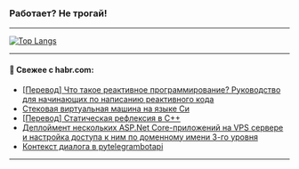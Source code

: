 ### Работает? Не трогай!

---
<!--
#### 🛠️ Technical stack:

![Java](https://img.shields.io/badge/Java-informational?logo=Oracle&style=flat&logoColor=white&color=FF4500)
![Kotlin](https://img.shields.io/badge/Kotlin-informational?logo=Kotlin&style=flat&logoColor=white&color=774D97)
![TS](https://img.shields.io/badge/TypeScript-informational?logo=typeScript&style=flat&logoColor=black&color=017acc)
![Python](https://img.shields.io/badge/Python-informational?logo=Python&style=flat&logoColor=black&color=ffdd54) <br>
![Spring](https://img.shields.io/badge/Spring-informational?logo=Spring&style=flat&logoColor=white&color=6DB33F) 
![SpringBoot](https://img.shields.io/badge/SpringBoot-informational?logo=SpringBoot&style=flat&logoColor=white&color=6DB33F)
![Nest](https://img.shields.io/badge/NestJS-informational?logo=NestJS&style=flat&logoColor=white&color=E0234E) 
![NodeJS](https://img.shields.io/badge/NodeJS-informational?logo=node.js&style=flat&logoColor=white&color=70A760)<br>
![PostgreSQL](https://img.shields.io/badge/PostgreSQL-informational?logo=PostgreSQL&style=flat&logoColor=white&color=DAA520)
![MongoDB](https://img.shields.io/badge/MongoDB-informational?logo=MongoDB&style=flat&logoColor=white&color=870000)
![Apache](https://img.shields.io/badge/Apache-informational?logo=apache&style=flat&logoColor=white&color=f74e28)

___ 
-->

<!--- #### 🛠️ : --->

[![Top Langs](https://github-readme-stats-82jvfl3w3-advtsettinggmailcoms-projects.vercel.app/api/top-langs/?username=zloylis&langs_count=10&hide_title=true&title_color=e6edf3&size_weight=0.5&count_weight=0.5&layout=compact&hide_progress=true&hide_border=true&theme=dracula)](https://github.com/zloylis)

<!---


####  :octocat:&nbsp;&nbsp; Статистика:

![GitHub stats](https://github-readme-stats-u2qms2cxw-advtsettinggmailcoms-projects.vercel.app/api?username=zloylis&show_icons=true&hide_border=true&theme=dracula&title_color=e6edf3&include_all_commits=true&count_private=true&hide_rank=false&hide_title=true&rank_icon=github)
-->
---

#### 💬 Свежее с habr.com:

<!-- BLOG-POST-LIST:START -->
- [[Перевод] Что такое реактивное программирование? Руководство для начинающих по написанию реактивного кода](https://habr.com/ru/articles/871244/?utm_source=habrahabr&utm_medium=rss&utm_campaign=871244)
- [Стековая виртуальная машина на языке Си](https://habr.com/ru/articles/870938/?utm_source=habrahabr&utm_medium=rss&utm_campaign=870938)
- [[Перевод] Статическая рефлексия в C++](https://habr.com/ru/articles/870750/?utm_source=habrahabr&utm_medium=rss&utm_campaign=870750)
- [Деплоймент нескольких ASP.Net Core-приложений на VPS сервере и настройка доступа к ним по доменному имени 3-го уровня](https://habr.com/ru/articles/871182/?utm_source=habrahabr&utm_medium=rss&utm_campaign=871182)
- [Контекст диалога в pytelegrambotapi](https://habr.com/ru/articles/871180/?utm_source=habrahabr&utm_medium=rss&utm_campaign=871180)
<!-- BLOG-POST-LIST:END -->

---

